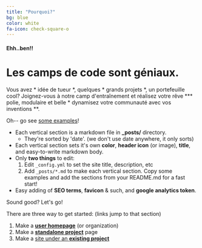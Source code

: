 ```yaml
---
title: "Pourquoi?"
bg: blue
color: white
fa-icon: check-square-o
---
```


#### Ehh..ben!!

# Les camps de code sont géniaux.

Vous avez * idée de tueur *, quelques * grands projets *, un portefeuille cool? Joignez-vous à notre camp d'entraînement et réalisez votre rêve *** polie, modulaire et belle * dynamisez votre communauté avec vos inventions **.

Oh-- go see [some examples](https://github.com/t413/SinglePaged#fancy-jekyll-powered-single-page-site)!

- Each vertical section is a markdown file in **_posts/** directory.
  * They're sorted by 'date'. (we don't use date anywhere, it only sorts)
- Each vertical section sets it's own **color**, **header icon** (or image), **title**, and easy-to-write markdown body.
- Only **two things** to edit:
  1. Edit `_config.yml` to set the site title, description, etc
  2. Add `_posts/*.md` to make each vertical section. Copy some examples and add the sections from your README.md for a fast start!
- Easy adding of **SEO terms**, **favicon** & such, and **google analytics token**.

Sound good? Let's go!

There are three way to get started: (links jump to that section)

1. Make a [**user homepage**](#setup-as-user-homepage) (or organization)
2. Make a [**standalone project**](#setup-as-standalone-project-page) page
3. Make a [site under an **existing project**](#setup-inside-existing-project)
